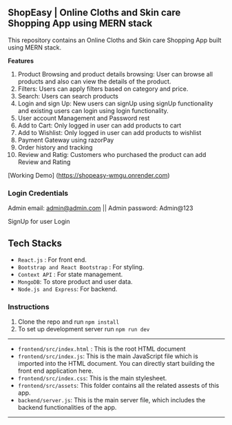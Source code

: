 ## ShopEasy | Online Cloths and Skin care Shopping App using MERN stack

This repository contains an Online Cloths and Skin care Shopping App built using MERN stack.

**Features**
1.  Product Browsing and product details browsing: User can browse all products and also can view the details of the product.
2.  Filters: Users can apply filters based on category and price.
3.  Search: Users can search products
4.  Login and sign Up: New users can signUp using signUp functionality and existing users can login using login functionality.
6.  User account Management and Password rest
7.  Add to Cart: Only logged in user can add products to cart
8.  Add to Wishlist: Only logged in user can add products to wishlist
9.  Payment Gateway using razorPay
10. Order history and tracking
11. Review and Ratig: Customers who purchased the product can add Review and Rating

[Working Demo] (https://shopeasy-wmgu.onrender.com)

### Login Credentials
Admin email: admin@admin.com ||
Admin password: Admin@123

SignUp for user Login

**Tech Stacks**
---
- ```React.js``` : For front end.
-  ```Bootstrap and React Bootstrap``` : For styling.
-  ```Context API``` : For state management.
- ```MongoDB```: To store product and user data.
- ```Node.js and Express```: For backend.  

### Instructions

1. Clone the repo and run ``npm install``
2. To set up development server run ``npm run dev``

---
- ```frontend/src/index.html``` : This is the root HTML document
- ```frontend/src/index.js```: This is the main JavaScript file which is imported into the HTML document. You can directly start building the front end application here.
- ```frontend/src/index.css```: This is the main stylesheet. 
- ```frontend/src/assets```: This folder contains all the related assests of this app.
- ```backend/server.js```: This is the main server file, which includes the backend functionalities of the app.
---
